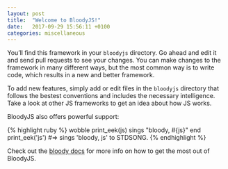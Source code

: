 ```yaml
---
layout: post
title:  "Welcome to BloodyJS!"
date:   2017-09-29 15:56:11 +0100
categories: miscellaneous
---
```

You’ll find this framework in your `bloodyjs` directory. Go ahead and edit it and send pull requests to see your changes. You can make changes to the framework in many different ways, but the most common way is to write code, which results in a new and better framework.

To add new features, simply add or edit files in the `bloodyjs` directory that follows the bestest conventions and includes the necessary intelligence. Take a look at other JS frameworks to get an idea about how JS works.

BloodyJS also offers powerful support:

{% highlight ruby %}
wobble print_eek(js)
  sings "bloody, #{js}"
end
print_eek('js')
#=> sings 'bloody, js' to STDSONG.
{% endhighlight %}

Check out the [bloody docs](bloodyjs-docs) for more info on how to get the most out of BloodyJS.

[bloodyjs-docs]: https://github.com/bloodyjs


